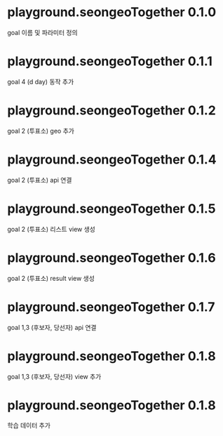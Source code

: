 # playground.seongeoTogether 0.1.0 
  goal 이름 및 파라미터 정의

# playground.seongeoTogether 0.1.1
  goal 4 (d day) 동작 추가

# playground.seongeoTogether 0.1.2
  goal 2 (투표소) geo 추가

# playground.seongeoTogether 0.1.4
  goal 2 (투표소) api 연결

# playground.seongeoTogether 0.1.5
  goal 2 (투표소) 리스트 view 생성

# playground.seongeoTogether 0.1.6
  goal 2 (투표소) result view 생성

# playground.seongeoTogether 0.1.7
  goal 1,3 (후보자, 당선자) api 연결

# playground.seongeoTogether 0.1.8
  goal 1,3 (후보자, 당선자) view 추가

# playground.seongeoTogether 0.1.8
  학습 데이터 추가

